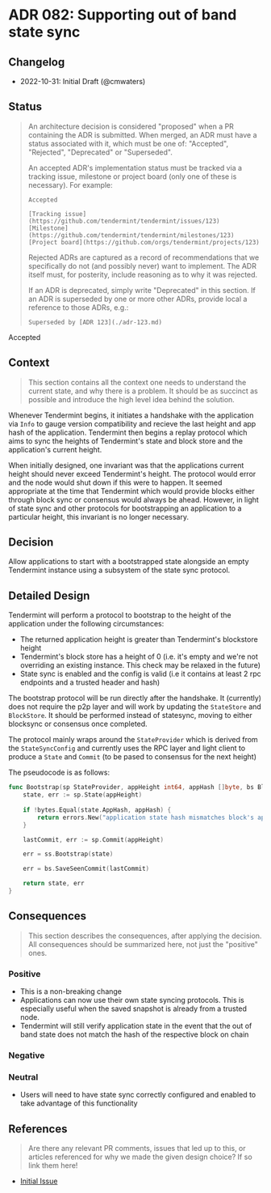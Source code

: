# ADR 082: Supporting out of band state sync

## Changelog

- 2022-10-31: Initial Draft (@cmwaters)

## Status

> An architecture decision is considered "proposed" when a PR containing the ADR
> is submitted. When merged, an ADR must have a status associated with it, which
> must be one of: "Accepted", "Rejected", "Deprecated" or "Superseded".
>
> An accepted ADR's implementation status must be tracked via a tracking issue,
> milestone or project board (only one of these is necessary). For example:
>
>     Accepted
>
>     [Tracking issue](https://github.com/tendermint/tendermint/issues/123)
>     [Milestone](https://github.com/tendermint/tendermint/milestones/123)
>     [Project board](https://github.com/orgs/tendermint/projects/123)
>
> Rejected ADRs are captured as a record of recommendations that we specifically
> do not (and possibly never) want to implement. The ADR itself must, for
> posterity, include reasoning as to why it was rejected.
>
> If an ADR is deprecated, simply write "Deprecated" in this section. If an ADR
> is superseded by one or more other ADRs, provide local a reference to those
> ADRs, e.g.:
>
>     Superseded by [ADR 123](./adr-123.md)

Accepted

## Context

> This section contains all the context one needs to understand the current state,
> and why there is a problem. It should be as succinct as possible and introduce
> the high level idea behind the solution.

Whenever Tendermint begins, it initiates a handshake with the application via `Info` to gauge version compatibility and recieve the last height and app hash of the application. Tendermint then begins a replay protocol which aims to sync the heights of Tendermint's state and block store and the application's current height. 

When initially designed, one invariant was that the applications current height should never exceed
Tendermint's height. The protocol would error and the node would shut down if this were to happen. It seemed
appropriate at the time that Tendermint which would provide blocks either through block sync or consensus
would always be ahead. However, in light of state sync and other protocols for bootstrapping an application to 
a particular height, this invariant is no longer necessary.

## Decision

Allow applications to start with a bootstrapped state alongside an empty Tendermint instance using
a subsystem of the state sync protocol. 

## Detailed Design

Tendermint will perform a protocol to bootstrap to the height of the application under the following circumstances:

- The returned application height is greater than Tendermint's blockstore height
- Tendermint's block store has a height of 0 (i.e. it's empty and we're not overriding an existing instance. This check may be relaxed in the future) 
- State sync is enabled and the config is valid (i.e it contains at least 2 rpc endpoints and a trusted header and hash)

The bootstrap protocol will be run directly after the handshake. It (currently) does not require the p2p layer and will work by updating the `StateStore` and `BlockStore`. It should be performed instead of statesync, moving to either blocksync or consensus once completed.

The protocol mainly wraps around the `StateProvider` which is derived from the `StateSyncConfig` and currently uses the RPC layer and light client to produce a `State` and `Commit` (to be pased to consensus for the next height)

The pseudocode is as follows:
```go
func Bootstrap(sp StateProvider, appHeight int64, appHash []byte, bs BlockStore, ss StateStore) (*State, error) {
    state, err := sp.State(appHeight)
    
    if !bytes.Equal(state.AppHash, appHash) {
        return errors.New("application state hash mismatches block's app hash")
    }

    lastCommit, err := sp.Commit(appHeight)

    err = ss.Bootstrap(state)

    err = bs.SaveSeenCommit(lastCommit)

    return state, err
}
```

## Consequences

> This section describes the consequences, after applying the decision. All
> consequences should be summarized here, not just the "positive" ones.

### Positive

- This is a non-breaking change
- Applications can now use their own state syncing protocols. This is especially useful when the saved snapshot is already from a trusted node.
- Tendermint will still verify application state in the event that the out of band state does not match the hash of the respective block on chain 

### Negative

### Neutral

- Users will need to have state sync correctly configured and enabled to take advantage of this functionality

## References

> Are there any relevant PR comments, issues that led up to this, or articles
> referenced for why we made the given design choice? If so link them here!

- [Initial Issue](https://github.com/tendermint/tendermint/issues/4642)
